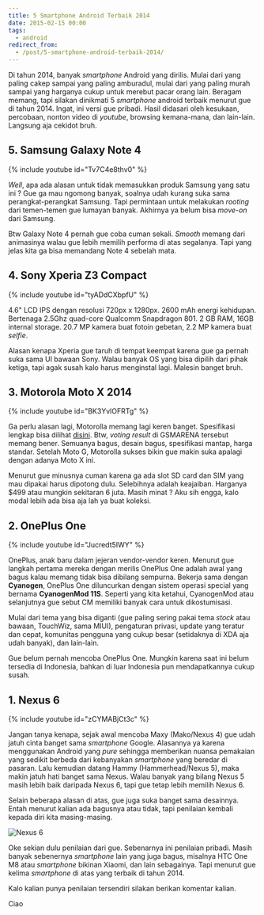 ```yaml
---
title: 5 Smartphone Android Terbaik 2014
date: 2015-02-15 00:00
tags:
  - android
redirect_from:
  - /post/5-smartphone-android-terbaik-2014/
---
```


Di tahun 2014, banyak *smartphone* Android yang dirilis. Mulai dari yang paling cakep sampai yang paling amburadul, mulai dari yang paling murah sampai yang harganya cukup untuk merebut pacar orang lain. Beragam memang, tapi silakan dinikmati 5 *smartphone* android terbaik menurut gue di tahun 2014. Ingat, ini versi gue pribadi. Hasil didasari oleh kesukaan, percobaan, nonton video di *youtube*, browsing kemana-mana, dan lain-lain. Langsung aja cekidot bruh.

## 5. Samsung Galaxy Note 4

{% include youtube id="Tv7C4e8thv0" %}

*Well*, apa ada alasan untuk tidak memasukkan produk Samsung yang satu ini ? Gue ga mau ngomong banyak, soalnya udah kurang suka sama perangkat-perangkat Samsung. Tapi permintaan untuk melakukan *rooting* dari temen-temen gue lumayan banyak. Akhirnya ya belum bisa *move-on* dari Samsung.

Btw Galaxy Note 4 pernah gue coba cuman sekali. *Smooth* memang dari animasinya walau gue lebih memilih performa di atas segalanya. Tapi yang jelas kita ga bisa memandang Note 4 sebelah mata.

## 4. Sony Xperia Z3 Compact

{% include youtube id="tyADdCXbpfU" %}

4.6" LCD IPS dengan resolusi 720px x 1280px. 2600 mAh energi kehidupan. Bertenaga 2.5Ghz quad-core Qualcomm Snapdragon 801. 2 GB RAM, 16GB internal storage. 20.7 MP kamera buat fotoin gebetan, 2.2 MP kamera buat *selfie*.

Alasan kenapa Xperia gue taruh di tempat keempat karena gue ga pernah suka sama UI bawaan Sony. Walau banyak OS yang bisa dipilih dari pihak ketiga, tapi agak susah kalo harus menginstal lagi. Malesin banget bruh.

## 3. Motorola Moto X 2014

{% include youtube id="BK3YvlOFRTg" %}

Ga perlu alasan lagi, Motorolla memang lagi keren banget. Spesifikasi lengkap bisa dilihat [disini](https://www.gsmarena.com/motorola_moto_x_(2014)-6649.php "Motorola Moto X (2014)"). Btw, *voting result* di GSMARENA tersebut memang bener. Semuanya bagus, desain bagus, spesifikasi mantap, harga standar. Setelah Moto G, Motorolla sukses bikin gue makin suka apalagi dengan adanya Moto X ini.

Menurut gue minusnya cuman karena ga ada slot SD card dan SIM yang mau dipakai harus dipotong dulu. Selebihnya adalah keajaiban. Harganya $499 atau mungkin sekitaran 6 juta. Masih minat ? Aku sih engga, kalo modal lebih ada bisa aja lah ya buat koleksi.

## 2. OnePlus One

{% include youtube id="Jucredt5IWY" %}

OnePlus, anak baru dalam jejeran vendor-vendor keren. Menurut gue langkah pertama mereka dengan merilis OnePlus One adalah awal yang bagus kalau memang tidak bisa dibilang sempurna. Bekerja sama dengan **Cyanogen**, OnePlus One diluncurkan dengan sistem operasi special yang bernama **CyanogenMod 11S**. Seperti yang kita ketahui, CyanogenMod atau selanjutnya gue sebut CM memiliki banyak cara untuk dikostumisasi.

Mulai dari tema yang bisa diganti (gue paling sering pakai tema *stock* atau bawaan, TouchWiz, sama MIUI), pengaturan privasi, update yang teratur dan cepat, komunitas pengguna yang cukup besar (setidaknya di XDA aja udah banyak), dan lain-lain.

Gue belum pernah mencoba OnePlus One. Mungkin karena saat ini belum tersedia di Indonesia, bahkan di luar Indonesia pun mendapatkannya cukup susah.

## 1. Nexus 6

{% include youtube id="zCYMABjCt3c" %}

Jangan tanya kenapa, sejak awal mencoba Maxy (Mako/Nexus 4) gue udah jatuh cinta banget sama *smartphone* Google. Alasannya ya karena menggunakan Android yang *pure* sehingga memberikan nuansa pemakaian yang sedikit berbeda dari kebanyakan *smartphone* yang beredar di pasaran. Lalu kemudian datang Hammy (Hammerhead/Nexus 5), maka makin jatuh hati banget sama Nexus. Walau banyak yang bilang Nexus 5 masih lebih baik daripada Nexus 6, tapi gue tetap lebih memilih Nexus 6.

Selain beberapa alasan di atas, gue juga suka banget sama desainnya. Entah menurut kalian ada bagusnya atau tidak, tapi penilaian kembali kepada diri kita masing-masing.

![Nexus 6](/assets/post-img/nexus6.webp)

Oke sekian dulu penilaian dari gue. Sebenarnya ini penilaian pribadi. Masih banyak sebenernya *smartphone* lain yang juga bagus, misalnya HTC One M8 atau *smartphone* bikinan Xiaomi, dan lain sebagainya. Tapi menurut gue kelima *smartphone* di atas yang terbaik di tahun 2014.

Kalo kalian punya penilaian tersendiri silakan berikan komentar kalian.

Ciao

